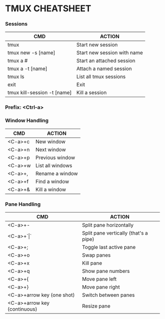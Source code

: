 # TMUX CHEATSHEET

### Sessions
|  CMD|ACTION  |
|--|--|
| tmux | Start new session |
| tmux new -s [name] | Start new session with name |
| tmux a # | Start an attached session |
| tmux a -t [name] | Attach a named session |
| tmux ls | List all tmux sessions |
| exit | Exit |
| tmux kill-session -t [name] | Kill a session |

### Prefix: \<Ctrl-a\>


### Window  Handling
| CMD | ACTION |
|--|--|
| \<C-a>+c | New window |
| \<C-a>+n | Next window |
| \<C-a>+p | Previous window |
| \<C-a>+w | List all windows |
| \<C-a>+, | Rename a window |
| \<C-a>+f | Find a window |
| \<C-a>+& | Kill a window |

### Pane Handling
| CMD | ACTION |
|--|--|
| \<C-a>+\- | Split pane horizontally |
| \<C-a>+\`&#124;` | Split pane vertically (that's a pipe) |
|  \<C-a>+; | Toggle last active pane |
| \<C-a>+o | Swap panes |
| \<C-a>+x | Kill pane |
| \<C-a>+q | Show pane numbers |
| \<C-a>+{ | Move pane left |
| \<C-a>+} | Move pane right |
| \<C-a>+arrow key (one shot)| Switch between panes |
| \<C-a>+arrow key (continuous) | Resize pane |
